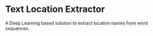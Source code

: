 # Text Location Extractor
A Deep Learning based solution to extract location names from word sequences.
